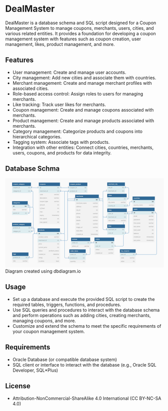 # DealMaster
DealMaster is a database schema and SQL script designed for a Coupon Management System to manage coupons, merchants, users, cities, and various related entities. It provides a foundation for developing a coupon management system with features such as coupon creation, user management, likes, product management, and more.

## Features
- User management: Create and manage user accounts.
- City management: Add new cities and associate them with countries.
- Merchant management: Create and manage merchant profiles with associated cities.
- Role-based access control: Assign roles to users for managing merchants.
- Like tracking: Track user likes for merchants.
- Coupon management: Create and manage coupons associated with merchants.
- Product management: Create and manage products associated with merchants.
- Category management: Categorize products and coupons into hierarchical categories.
- Tagging system: Associate tags with products.
- Integration with other entities: Connect cities, countries, merchants, users, coupons, and products for data integrity.

## Database Schma
![](docs/schema.jpg?raw=true)
Diagram created using dbdiagram.io

## Usage
- Set up a database and execute the provided SQL script to create the required tables, triggers, functions, and procedures.
- Use SQL queries and procedures to interact with the database schema and perform operations such as adding cities, creating merchants, managing coupons, and more.
- Customize and extend the schema to meet the specific requirements of your coupon management system.

## Requirements
- Oracle Database (or compatible database system)
- SQL client or interface to interact with the database (e.g., Oracle SQL Developer, SQL*Plus)

## License
- Attribution-NonCommercial-ShareAlike 4.0 International (CC BY-NC-SA 4.0)
